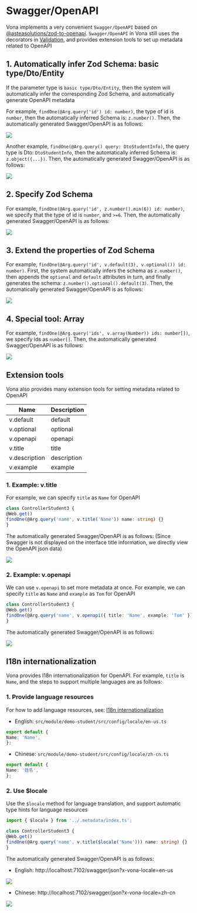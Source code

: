 # Swagger/OpenAPI

Vona implements a very convenient `Swagger/OpenAPI` based on [@asteasolutions/zod-to-openapi](https://github.com/asteasolutions/zod-to-openapi). `Swagger/OpenAPI` in Vona still uses the decorators in [Validation](../validation/introduction.md), and provides extension tools to set up metadata related to OpenAPI

## 1. Automatically infer Zod Schema: basic type/Dto/Entity

If the parameter type is `basic type/Dto/Entity`, then the system will automatically infer the corresponding Zod Schema, and automatically generate OpenAPI metadata

For example, `findOne(@Arg.query('id') id: number)`, the type of id is `number`, then the automatically inferred Schema is: `z.number()`. Then, the automatically generated Swagger/OpenAPI is as follows:

![](../../../assets/img/openapi/openapi-1.png)

Another example, `findOne(@Arg.query() query: DtoStudentInfo)`, the query type is Dto: `DtoStudentInfo`, then the automatically inferred Schema is: `z.object({...})`. Then, the automatically generated Swagger/OpenAPI is as follows:

![](../../../assets/img/openapi/openapi-2.png)

## 2. Specify Zod Schema

For example, `findOne(@Arg.query('id', z.number().min(6)) id: number)`, we specify that the type of id is `number`, and `>=6`. Then, the automatically generated Swagger/OpenAPI is as follows:

![](../../../assets/img/openapi/openapi-3.png)

## 3. Extend the properties of Zod Schema

For example, `findOne(@Arg.query('id', v.default(3), v.optional()) id: number)`. First, the system automatically infers the schema as `z.number()`, then appends the `optional` and `default` attributes in turn, and finally generates the schema: `z.number().optional().default(3)`. Then, the automatically generated Swagger/OpenAPI is as follows:

![](../../../assets/img/openapi/openapi-4.png)

## 4. Special tool: Array

For example, `findOne(@Arg.query('ids', v.array(Number)) ids: number[])`, we specify ids as `number[]`. Then, the automatically generated Swagger/OpenAPI is as follows:

![](../../../assets/img/openapi/openapi-5.png)

## Extension tools

Vona also provides many extension tools for setting metadata related to OpenAPI

|Name|Description|
|--|--|
|v.default|default|
|v.optional|optional|
|v.openapi|openapi|
|v.title|title|
|v.description|description|
|v.example|example|

### 1. Example: v.title
For example, we can specify `title` as `Name` for OpenAPI

``` typescript
class ControllerStudent3 {
@Web.get()
findOne(@Arg.query('name', v.title('Name')) name: string) {}
}
```

The automatically generated Swagger/OpenAPI is as follows: (Since Swagger is not displayed on the interface title information, we directly view the OpenAPI json data)

![](../../../assets/img/openapi/openapi-6.png)

### 2. Example: v.openapi

We can use `v.openapi` to set more metadata at once. For example, we can specify `title` as `Name` and `example` as `Tom` for OpenAPI

``` typescript
class ControllerStudent3 {
@Web.get()
findOne(@Arg.query('name', v.openapi({ title: 'Name', example: 'Tom' })) name: string) {}
}
```

The automatically generated Swagger/OpenAPI is as follows:

![](../../../assets/img/openapi/openapi-7.png)

## I18n internationalization

Vona provides I18n internationalization for OpenAPI. For example, `title` is `Name`, and the steps to support multiple languages ​​are as follows:

### 1. Provide language resources

For how to add language resources, see: [I18n internationalization](../../essentials/scope/locale.md)

* English: `src/module/demo-student/src/config/locale/en-us.ts`

``` typescript
export default {
Name: 'Name',
};
```

* Chinese: `src/module/demo-student/src/config/locale/zh-cn.ts`

``` typescript
export default {
Name: '姓名',
};
```

### 2. Use $locale

Use the `$locale` method for language translation, and support automatic type hints for language resources

``` typescript
import { $locale } from '../.metadata/index.ts';

class ControllerStudent3 {
@Web.get()
findOne(@Arg.query('name', v.title($locale('Name'))) name: string) {}
}
```

The automatically generated Swagger/OpenAPI is as follows:

* English: http://localhost:7102/swagger/json?x-vona-locale=en-us

![](../../../assets/img/openapi/openapi-8.png)

* Chinese: http://localhost:7102/swagger/json?x-vona-locale=zh-cn

![](../../../assets/img/openapi/openapi-9.png)